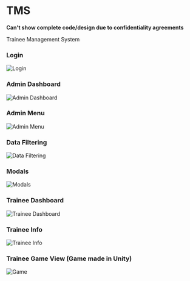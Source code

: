 # TMS
**Can't show complete code/design due to confidentiality agreements**

Trainee Management System

### Login
![Login](https://github.com/Diegogtz03/TMS/assets/65473367/a98e85cf-edb7-41e2-83fa-bbc8d6eeb51f)

### Admin Dashboard
![Admin Dashboard](https://github.com/Diegogtz03/TMS/assets/65473367/1bd6552e-05aa-4234-bcee-dc5069d688c1)

### Admin Menu
![Admin Menu](https://github.com/Diegogtz03/TMS/assets/65473367/1850fbf6-a85d-4cd4-a0e2-10a4579b82c2)

### Data Filtering
![Data Filtering](https://github.com/Diegogtz03/TMS/assets/65473367/2111bf48-981d-4005-be7b-aac8f7442631)

### Modals
![Modals](https://github.com/Diegogtz03/TMS/assets/65473367/216f51c7-ad65-4d2a-b6fb-fddeb3200d31)

### Trainee Dashboard
![Trainee Dashboard](https://github.com/Diegogtz03/TMS/assets/65473367/a7ad3e9b-54e7-42f4-b8bf-9c7283f6c709)

### Trainee Info
![Trainee Info](https://github.com/Diegogtz03/TMS/assets/65473367/2f9ee682-ffda-403d-a82a-c91bba12df19)

### Trainee Game View (Game made in Unity)
![Game](https://github.com/Diegogtz03/TMS/assets/65473367/c2944be8-498f-4aaf-a6f9-23f08288169f)

